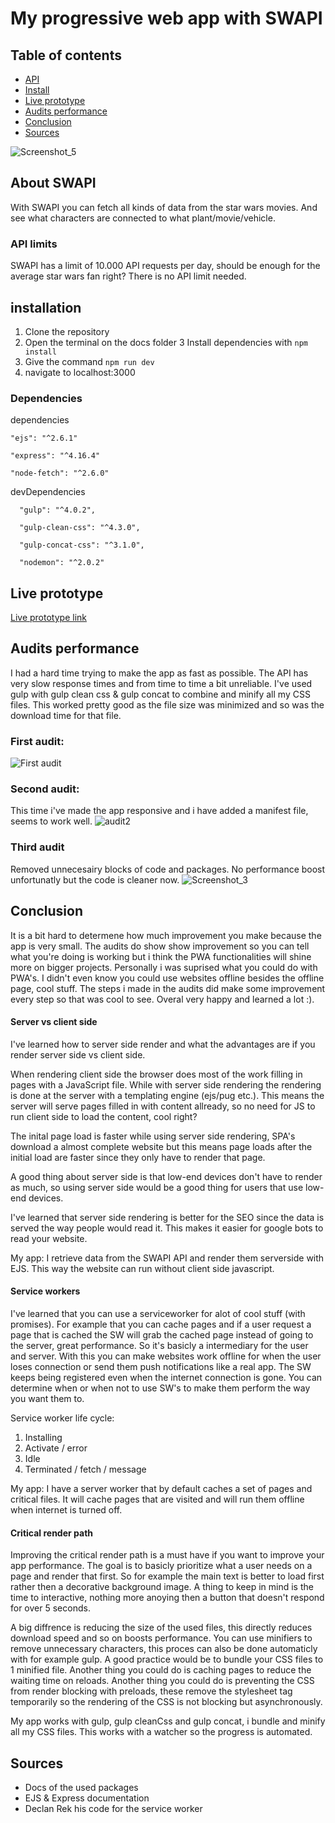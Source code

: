 # My progressive web app with SWAPI

## Table of contents
- [API](#about-swapi)
- [Install](#installation)
- [Live prototype](#live-prototype)
- [Audits performance](#audits-performance)
- [Conclusion](#conclusion)
- [Sources](#sources)

![Screenshot_5](https://user-images.githubusercontent.com/43336468/76844943-59ad1d80-683e-11ea-8a24-b14bf41eae25.png)

## About SWAPI
With SWAPI you can fetch all kinds of data from the star wars movies. And see what characters are connected to what plant/movie/vehicle.

### API limits
SWAPI has a limit of 10.000 API requests per day, should be enough for the average star wars fan right?
There is no API limit needed.

## installation
  1. Clone the repository
  2. Open the terminal on the docs folder
  3 Install dependencies with `npm install`
  3. Give the command `npm run dev`
  4. navigate to localhost:3000
  
  ### Dependencies
  dependencies
  
    "ejs": "^2.6.1"
    
    "express": "^4.16.4"
    
    "node-fetch": "^2.6.0"
    
   devDependencies
   
      "gulp": "^4.0.2",
      
      "gulp-clean-css": "^4.3.0",
      
      "gulp-concat-css": "^3.1.0",
      
      "nodemon": "^2.0.2"

  
## Live prototype
<a href="https://fierce-mesa-63813.herokuapp.com/people/" target="_blank">Live prototype link</a>


## Audits performance
I had a hard time trying to make the app as fast as possible. The API has very slow response times and from time to time a bit unreliable.
I've used gulp with gulp clean css & gulp concat to combine and minify all my CSS files. This worked pretty good as the file size was minimized and so was the download time for that file.
### First audit:
![First audit](https://user-images.githubusercontent.com/43336468/77434617-7074e680-6de1-11ea-8915-d2032a84b9fc.png)

### Second audit:
This time i've made the app responsive and i have added a manifest file, seems to work well.
![audit2](https://user-images.githubusercontent.com/43336468/77447088-90130b80-6def-11ea-9165-19df5f56e349.png)

### Third audit
Removed unnecesairy blocks of code and packages. No performance boost unfortunatly but the code is cleaner now.
![Screenshot_3](https://user-images.githubusercontent.com/43336468/77692166-6ea85000-6fa6-11ea-9f96-11bb06b1eef8.png)

## Conclusion
It is a bit hard to determene how much improvement you make because the app is very small. The audits do show show improvement so you can tell what you're doing is working but i think the PWA functionalities will shine more on bigger projects. Personally i was suprised what you could do with PWA's. I didn't even know you could use websites offline besides the offline page, cool stuff. The steps i made in the audits did make some improvement every step so that was cool to see. Overal very happy and learned a lot :).

#### Server vs client side
I've learned how to server side render and what the advantages are if you render server side vs client side.

When rendering client side the browser does most of the work filling in pages with a JavaScript file.
While with server side rendering the rendering is done at the server with a templating engine (ejs/pug etc.). This means the server will serve pages filled in with content allready, so no need for JS to run client side to load the content, cool right?

The inital page load is faster while using server side rendering, SPA's download a almost complete website but this means page loads after the initial load are faster since they only have to render that page.

A good thing about server side is that low-end devices don't have to render as much, so using server side would be a good thing for users that use low-end devices.

I've learned that server side rendering is better for the SEO since the data is served the way people would read it. This makes it easier for google bots to read your website.

My app: I retrieve data from the SWAPI API and render them serverside with EJS. This way the website can run without client side javascript.

#### Service workers
I've learned that you can use a serviceworker for alot of cool stuff (with promises). 
For example that you can cache pages and if a user request a page that is cached the SW will grab the cached page instead of going to the server, great performance. So it's basicly a intermediary for the user and server. With this you can make websites work offline for when the user loses connection or send them push notifications like a real app. The SW keeps being registered even when the internet connection is gone.
You can determine when or when not to use SW's to make them perform the way you want them to.

Service worker life cycle:
1. Installing
2. Activate / error
3. Idle
4. Terminated / fetch / message

My app: I have a server worker that by default caches a set of pages and critical files. It will cache pages that are visited and will run them offline when internet is turned off.

#### Critical render path
Improving the critical render path is a must have if you want to improve your app performance. The goal is to basicly prioritize what a user needs on a page and render that first. So for example the main text is better to load first rather then a decorative background image. A thing to keep in mind is the time to interactive, nothing more anoying then a button that doesn't respond for over 5 seconds.

A big diffrence is reducing the size of the used files, this directly reduces download speed and so on boosts performance.
You can use minifiers to remove unnecessary characters, this proces can also be done automaticly with for example gulp. 
A good practice would be to bundle your CSS files to 1 minified file.
Another thing you could do is caching pages to reduce the waiting time on reloads.
Another thing you could do is preventing the CSS from render blocking with preloads, these remove the stylesheet tag temporarily so the rendering of the CSS is not blocking but asynchronously.

My app works with gulp, gulp cleanCss and gulp concat, i bundle and minify all my CSS files. This works with a watcher so the progress is automated.

## Sources
- Docs of the used packages
- EJS & Express documentation
- Declan Rek his code for the service worker





